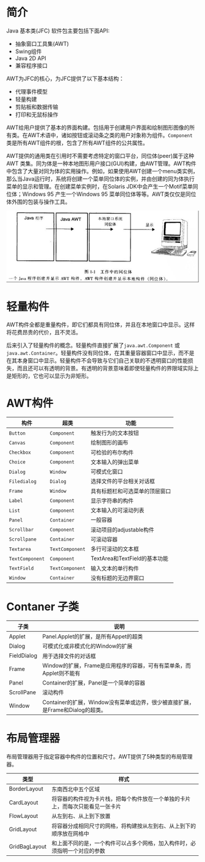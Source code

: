 
# 简介
Java 基本类(JFC) 软件包主要包括下面API:
- 抽象窗口工具集(AWT)
- Swing组件
- Java 2D API
- 兼容程序接口

AWT为JFC的核心，为JFC提供了以下基本结构：
- 代理事件模型
- 轻量构建
- 剪贴板和数据传输
- 打印和无鼠标操作

AWT给用户提供了基本的界面构建。包括用于创建用户界面和绘制图形图像的所有类。在AWT术语中，诸如按钮或滚动条之类的用户对象称为组件。`Component` 类是所有AWT组件的根，包含了所有AWT组件的公共属性。

AWT提供的通用类在引用时不需要考虑特定的窗口平台，同位体(peer)属于这种 AWT 类集。同为体是一种本地图形用户接口(GUI)构建，由AWT管理。AWT构件中包含了大量对同为体的实用操作。例如，如果使用AWT创建一个menu类实例，那么当Java运行时，系统将创建一个菜单同位体的实例，并由创建的同为体执行菜单的显示和管理。在创建菜单实例时，在Solaris JDK中会产生一个Motif菜单同位体；Windows 95 产生一个Windows 95 菜单同位体等等。AWT类仅仅是同位体外围的包装与操作工具。

![](images/2020-01-07-14-59-21.png)

# 轻量构件        

AWT构件全都是重量构件，即它们都具有同位体，并且在本地窗口中显示。这样将花费昂贵的代价，且不灵活。

后来引入了轻量构件的概念。轻量构件直接扩展了`java.awt.Component` 或`java.awt.Container`。轻量构件没有同位体，在其重量容器窗口中显示，而不是在其本身窗口中显示。轻量构件不会导致与它们自己关联的不透明窗口的性能损失，而且还可以有透明的背景。有透明的背景意味着即使轻量构件的界限域实际上是矩形的，它也可以显示为非矩形。

# AWT构件
|构件|超类|功能|
|---|---|---|
|`Button`|`Component`|触发行为的文本按钮|
|`Canvas`|`Component`|绘制图形的画布|
|`Checkbox`|`Component`|可检验的布尔构件|
|`Choice`|`Component`|文本输入的弹出菜单|
|`Dialog`|`Window`|可模式化窗口|
|`Filedialog`|`Dialog`|选择文件的平台相关对话框|
|`Frame`|`Window`|具有标题栏和可选菜单的顶层窗口|
|`Label`|`Component`|显示字符串的构件|
|`List`|`Component`|文本输入的可滚动列表|
|`Panel`|`Container`|一般容器|
|`Scrollbar`|`Component`|滚动项目的adjustable构件|
|`Scrollpane`|`Container`|可滚动容器|
|`Textarea`|`TextComponent`|多行可滚动的文本框|
|`TextComponent`|`Component`|TextArea和TextField的基本功能|
|`TextField`|`TextComponent`|输入文本的单行构件|
|`Window`|`Container`|没有标题的无边界窗口|

# Contaner 子类
|子类|说明|
|---|---|
|Applet|Panel.Applet的扩展，是所有Appet的超类|
|Dialog|可模式化或非模式化的Window的扩展|
|FieldDialog|用于选择文件的对话框|
|Frame|Window的扩展，Frame是应用程序的容器，可有有菜单条，而Applet则不能有|
|Panel|Container的扩展，Panel是一个简单的容器|
|ScrollPane|滚动构件|
|Window|Container的扩展，Window没有菜单或边界，很少被直接扩展，是Frame和Dialog的超类。|

# 布局管理器
布局管理器用于指定容器中构件的位置和尺寸。AWT提供了5种类型的布局管理器。

|类型|样式|
|---|---|
|BorderLayout|东南西北中五个区域|
|CardLayout|将容器的构件视为卡片栈，把每个构件放在一个单独的卡片上，而每次只能看见一张卡片|
|FlowLayout|从左到右、从上到下放置|
|GridLayout|将容器分成相同尺寸的网格，将构建按从左到右、从上到下的顺序放在网格中|
|GridBagLayout|和上面不同的是，一个构件可以占多个网格，加入构件时，必须指明一个对应的参数|
